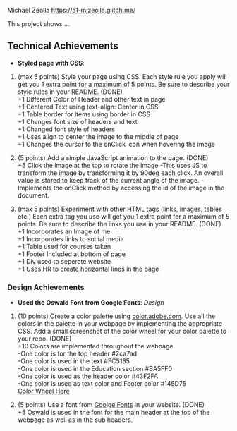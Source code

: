 Michael Zeolla
https://a1-mjzeolla.glitch.me/

This project shows ...

## Technical Achievements
- **Styled page with CSS**: 
1. (max 5 points) Style your page using CSS. Each style rule you apply will get you 1 extra point for a maximum of 5 points. Be sure to describe your style rules in your README. (DONE)  
    +1 Different Color of Header and other text in page  
    +1 Centered Text using text-align: Center in CSS  
    +1 Table border for items using border in CSS  
    +1 Changes font size of headers and text  
    +1 Changed font style of headers   
    +1 Uses align to center the image to the middle of page  
    +1 Changes the cursor to the onClick icon when hovering the image  

2. (5 points) Add a simple JavaScript animation to the page. (DONE)  
    +5 Click the image at the top to rotate the image
        -This uses JS to transform the image by transforming it by 90deg each click. An overall value is stored to keep track of the current angle of the image.
        -Implements the onClick method by accessing the id of the image in the document. 

3. (max 5 points) Experiment with other HTML tags (links, images, tables etc.) Each extra tag you use will get you 1 extra point for a maximum of 5 points. Be sure to describe the links you use in your README. (DONE)   
    +1 Incorporates an Image of me  
    +1 Incorporates links to social media  
    +1 Table used for courses taken  
    +1 Footer Included at bottom of page  
    +1 Div used to seperate website  
    +1 Uses HR to create horizontal lines in the page  

### Design Achievements
- **Used the Oswald Font from Google Fonts**: 
*Design*
1. (10 points) Create a color palette using [color.adobe.com](https://color.adobe.com). Use all the colors in the palette in your webpage by implementing the appropriate CSS. Add a small screenshot of the color wheel for your color palette to your repo. (DONE)  
    +10 Colors are implemented throughout the webpage.   
        -One color is for the top header #2ca7ad  
        -One color is used in the text #FC5185  
        -One color is used in the Education section #BA5FF0  
        -One color is used as the header color #43F2FA  
        -One color is used as text color and Footer color #145D75  
    [Color Wheel Here](https://i.imgur.com/JKfEQPq.jpg)  

    


2. (5 points) Use a font from [Goolge Fonts](https://fonts.google.com) in your website. (DONE)   
    +5 Oswald is used in the font for the main header at the top of the webpage as well as in the sub headers.   

